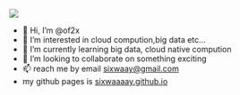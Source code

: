 ![](https://github-readme-stats.vercel.app/api?username=sixwaaaay)

- 👋 Hi, I’m @of2x
- 👀 I’m interested in cloud compution,big data etc...
- 🌱 I’m currently learning big data, cloud native compution
- 💞️ I’m looking to collaborate on something exciting
- 📫 reach me by email sixwaay@gmail.com
- my github pages is [sixwaaaay.github.io](https://sixwaaaay.github.io/)






<!---
of2x/of2x is a ✨ special ✨ repository because its `README.md` (this file) appears on your GitHub profile.
You can click the Preview link to take a look at your changes.
--->
